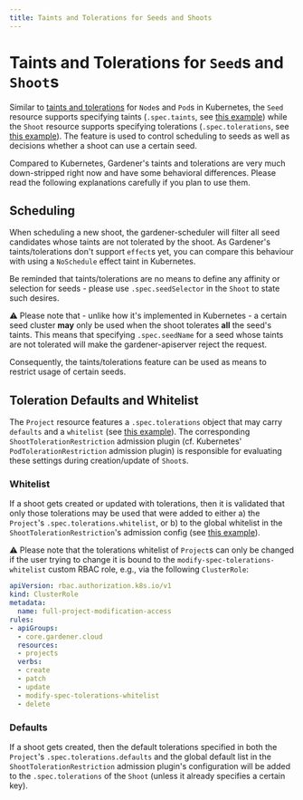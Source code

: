 ```yaml
---
title: Taints and Tolerations for Seeds and Shoots
---
```


# Taints and Tolerations for `Seed`s and `Shoot`s

Similar to [taints and tolerations](https://kubernetes.io/docs/concepts/scheduling-eviction/taint-and-toleration/) for `Node`s and `Pod`s in Kubernetes, the `Seed` resource supports specifying taints (`.spec.taints`, see [this example](../../../example/50-seed.yaml#L48-L55)) while the `Shoot` resource supports specifying tolerations (`.spec.tolerations`, see [this example](../../../example/90-shoot.yaml#L268-L269)).
The feature is used to control scheduling to seeds as well as decisions whether a shoot can use a certain seed.

Compared to Kubernetes, Gardener's taints and tolerations are very much down-stripped right now and have some behavioral differences.
Please read the following explanations carefully if you plan to use them.

## Scheduling

When scheduling a new shoot, the gardener-scheduler will filter all seed candidates whose taints are not tolerated by the shoot.
As Gardener's taints/tolerations don't support `effect`s yet, you can compare this behaviour with using a `NoSchedule` effect taint in Kubernetes.
   
Be reminded that taints/tolerations are no means to define any affinity or selection for seeds - please use `.spec.seedSelector` in the `Shoot` to state such desires.

⚠️ Please note that - unlike how it's implemented in Kubernetes - a certain seed cluster **may** only be used when the shoot tolerates **all** the seed's taints.
This means that specifying `.spec.seedName` for a seed whose taints are not tolerated will make the gardener-apiserver reject the request.

Consequently, the taints/tolerations feature can be used as means to restrict usage of certain seeds.

## Toleration Defaults and Whitelist

The `Project` resource features a `.spec.tolerations` object that may carry `defaults` and a `whitelist` (see [this example](../../../example/05-project-dev.yaml#L33-L37)).
The corresponding `ShootTolerationRestriction` admission plugin (cf. Kubernetes' `PodTolerationRestriction` admission plugin) is responsible for evaluating these settings during creation/update of `Shoot`s.

### Whitelist

If a shoot gets created or updated with tolerations, then it is validated that only those tolerations may be used that were added to either a) the `Project`'s `.spec.tolerations.whitelist`, or b) to the global whitelist in the `ShootTolerationRestriction`'s admission config (see [this example](../../../example/20-admissionconfig.yaml#L7-L14)).

⚠️ Please note that the tolerations whitelist of `Project`s can only be changed if the user trying to change it is bound to the `modify-spec-tolerations-whitelist` custom RBAC role, e.g., via the following `ClusterRole`:

```yaml
apiVersion: rbac.authorization.k8s.io/v1
kind: ClusterRole
metadata:
  name: full-project-modification-access
rules:
- apiGroups:
  - core.gardener.cloud
  resources:
  - projects
  verbs:
  - create
  - patch
  - update
  - modify-spec-tolerations-whitelist
  - delete
```  

### Defaults

If a shoot gets created, then the default tolerations specified in both the `Project`'s `.spec.tolerations.defaults` and the global default list in the `ShootTolerationRestriction` admission plugin's configuration will be added to the `.spec.tolerations` of the `Shoot` (unless it already specifies a certain key).
